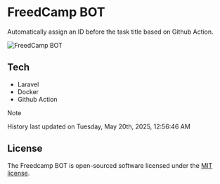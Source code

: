 # FreedCamp BOT

Automatically assign an ID before the task title based on Github Action.

![FreedCamp BOT](https://repository-images.githubusercontent.com/737932867/7d34798b-2680-471c-b089-a78a718d3d6a)

## Tech

- Laravel
- Docker
- Github Action

> [!NOTE]  
> History last updated on Tuesday, May 20th, 2025, 12:56:46 AM

## License

The Freedcamp BOT is open-sourced software licensed under the [MIT license](https://opensource.org/licenses/MIT).
